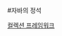 #자바의 정석 


[컬렉션 프레임워크](https://github.com/JeHa-An/KOSTA/blob/main/JAVA%EC%9D%98%20%EC%A0%95%EC%84%9D/%EC%BB%AC%EB%A0%89%EC%85%98%20%ED%94%84%EB%A0%88%EC%9E%84%EC%9B%8C%ED%81%AC/%EC%BB%AC%EB%A0%89%EC%85%98%20%ED%94%84%EB%A0%88%EC%9E%84%EC%9B%8C%ED%81%AC.md)
